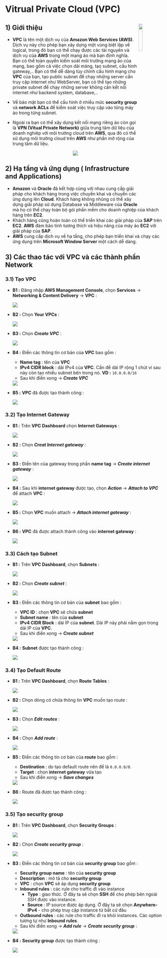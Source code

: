 # Vitrual Private Cloud (VPC)
## **1) Giới thiệu** <img src=https://i.imgur.com/KrHEPVD.png width=15% align=right padding-left=8px>
- **VPC** là tên một dịch vụ của **Amazon Web Services (AWS)**. Dịch vụ này cho phép bạn xây dựng một vùng biệt lập về logical, trong đó bạn có thể chạy được các tài nguyên và dịch vụ của **AWS** trong một mạng ảo mà bạn định nghĩa. Bạn có thể toàn quyền kiểm soát môi trường mạng ảo của mạng, bao gồm cả việc chọn dải mảng, tạo subnet, cấu hình gateway,.. Bạn có thể dễ dàng tùy chỉnh cấu hình mạng cho **VPC** của bạn, tạo public subnet để chạy những server cần truy cập internet như WebServer, bạn có thể tạo những private subnet để chạy những server không cần kết nối internet như backend system, database,..
- Về bảo mật bạn có thể cấu hình ở nhiều mức **security group** và **network ACLs** để kiểm soát việc truy cập vào từng máy ảo trong từng subnet.
- Ngoài ra bạn có thể xây dựng kết nối mạng riêng ảo còn gọi là **VPN (Vitual Private Network)** giữa trung tâm dữ liệu của doanh nghiêp với môi trường cloud trên **AWS**, qua đó có thể sử dụng môi trường cloud trên **AWS** như phần mở rộng của trung tâm dữ liệu.

    <p align=center><img src=https://i.imgur.com/hJE9Ydm.png></p>
## **2) Hạ tầng và ứng dụng ( Infrastructure and Applications)**
- **Amazon** và **Oracle** đã kết hợp cùng với nhau cung cấp giải pháp cho khách hàng trong việc chuyển khai và chuyển các ứng dụng lên **Cloud**. Khách hàng không nhũng có thể xây dựng giải pháp sử dụng Database và Middleware của **Oracle** mà họ có thể chạy toàn bộ gói phần mềm cho doanh nghiệp của khách hàng trên **EC2**.
- Khách hàng cũng hoàn toàn có thể triển khai các giải pháp của **SAP** trên **EC2**. **AWS** đảm bảo tính tương thích và hiệu năng của máy ảo **EC2** với giải pháp của **SAP**.
- **AWS** cung cấp dịch vụ về hạ tầng, cho phép bạn triển khai và chạy các ứng dụng trên **Microsoft Window Server** một cách dễ dàng.
## **3) Các thao tác với VPC và các thành phần Network**
### **3.1) Tạo VPC**
- **B1 :** Đăng nhập **AWS Management Console**, chọn **Services** -> **Networking & Content Delivery** -> **VPC** :

    <img src=https://i.imgur.com/JXBzUJt.png>

- **B2 :** Chọn **Your VPCs** :

    <img src=https://i.imgur.com/8H5YlTa.png>

- **B3 :** Chọn ***Create VPC*** :

    <img src=https://i.imgur.com/Heipo2T.png>

- **B4 :** Điền các thông tin cơ bản của **VPC** bao gồm :
    - **Name tag** : tên của **VPC**
    - **IPv4 CIDR block** : dải IPv4 của **VPC**. Cần để dải IP rộng 1 chút vì sau này còn tạo nhiều subnet bên trong nó. **VD :** `10.0.0.0/16`
    - Sau khi điền xong -> ***Create VPC*** 

    <img src=https://i.imgur.com/bzRtiGj.png>

- **B5 :** **VPC** đã được tạo thành công :

    <img src=https://i.imgur.com/leO2bGf.png>

### **3.2) Tạo Internet Gateway**
- **B1 :** Trên **VPC Dashboard** chọn **Internet Gateways** :

    <img src=https://i.imgur.com/Pq2BYhR.png>

- **B2 :** Chọn ***Creat Internet gateway*** :

    <img src=https://i.imgur.com/ddZcDaU.png>

- **B3 :** Điền tên của gateway trong phần **name tag** -> ***Create internet gateway*** :

    <img src=https://i.imgur.com/FyTk28D.png>

- **B4 :** Sau khi **internet gateway** được tạo, chọn ***Action*** -> ***Attach to VPC*** để attach **VPC** :

    <img src=https://i.imgur.com/ZZeOw2J.png>

- **B5 :** Chọn **VPC** muốn attach -> ***Attach internet gateway*** :

    <img src=https://i.imgur.com/Mj5OZjI.png>

- **B6 :** **VPC** đã được attach thành công vào **internet gateway** :

    <img src=https://i.imgur.com/4VhhXSN.png>

### **3.3) Cách tạo Subnet**
- **B1 :** Trên **VPC Dashboard**, chọn **Subnets** :

    <img src=https://i.imgur.com/Q7xOrsx.png>

- **B2 :** Chọn ***Create subnet*** :

    <img src=https://i.imgur.com/8sRvtX7.png>

- **B3 :** Điền các thông tin cơ bản của **subnet** bao gồm :
    - **VPC ID** : chọn **VPC** sẽ chứa **subnet**
    - **Subnet name** : tên của **subnet**
    - **IPv4 CIDR Block** : dải IP của **subnet**. Dải IP này phải nằm gọn trong dải IP của **VPC**.
    - Sau khi điền xong -> ***Create subnet*** 

    <img src=https://i.imgur.com/yiTxSsZ.png>

- **B4 :** **Subnet** được tạo thành công :

    <img src=https://i.imgur.com/WQSWSan.png>

### **3.4) Tạo Default Route**
- **B1 :** Trên **VPC Dashboard**, chọn **Route Tables** :

    <img src=https://i.imgur.com/S6g17V5.png>

- **B2 :** Chọn dòng có chứa thông tin **VPC** muốn tạo route :

    <img src=https://i.imgur.com/XSTASnp.png>

- **B3 :** Chọn ***Edit routes*** :

    <img src=https://i.imgur.com/4LZZc24.png>

- **B4 :** Chọn ***Add route*** :

    <img src=https://i.imgur.com/hW7IxU4.png>

- **B5 :** Điền các thông tin cơ bản của **route** bao gồm :
    - **Destination** : do tạo default route nên để là `0.0.0.0/0`.
    - **Target** : chọn **internet gateway** vừa tạo
    - Sau khi điền xong -> ***Save changes*** 

    <img src=https://i.imgur.com/MsH8Dwx.png>

- **B6 :** Route đã được tạo thành công :

    <img src=https://i.imgur.com/Xpd0dtR.png>

### **3.5) Tạo security group**
- **B1 :** Trên **VPC Dashboard**, chọn **Security Groups** :

    <img src=https://i.imgur.com/lCZkuwO.png>

- **B2 :** Chọn ***Create security group*** :

    <img src=https://i.imgur.com/VQMlyKv.png>

- **B3 :** Điền các thông tin cơ bản của **security group** bao gồm :
    - **Security group name** : tên của **security group**
    - **Description** : mô tả cho **security group**
    - **VPC** : chọn **VPC** sẽ áp dụng **security group**
    - **Inbound rules** : các rule cho traffic đi vào instance
        - **Type** : giao thức. Ở đây ta sẽ chọn **SSH** để cho phép bên ngoài SSH được vào instance.
        - **Source** : IP source được áp dụng. Ở đây ta sẽ chọn **Anywhere-IPv4** - cho phép truy cập instance từ bất cứ đâu
    - **Outbound rules** : các rule cho traffic đi ra khỏi instances. Các option tương tự như **Inbound rules**.
    - Sau khi điền xong -> ***Add rule*** -> ***Create security group*** :

    <img src=https://i.imgur.com/hPrndNX.png>

- **B4 :** **Security group** được tạo thành công :

    <img src=https://i.imgur.com/jQPGMV4.png>
